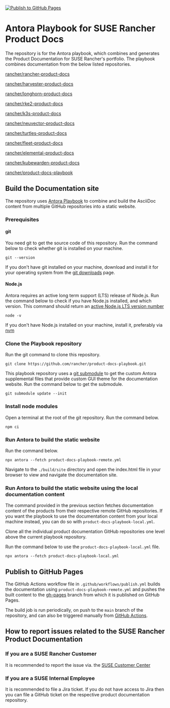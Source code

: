 [![Publish to GitHub Pages](https://github.com/rancher/product-docs-playbook/actions/workflows/publish.yml/badge.svg)](https://github.com/rancher/product-docs-playbook/actions/workflows/publish.yml)

# Antora Playbook for SUSE Rancher Product Docs

The repository is for the Antora playbook, which combines and generates the Product Documentation for SUSE Rancher's portfolio. The playbook combines documentation from the below listed repositories.

[rancher/rancher-product-docs](https://github.com/rancher/rancher-product-docs)

[rancher/harvester-product-docs](https://github.com/rancher/harvester-product-docs)

[rancher/longhorn-product-docs](https://github.com/rancher/longhorn-product-docs)

[rancher/rke2-product-docs](https://github.com/rancher/rke2-product-docs)

[rancher/k3s-product-docs](https://github.com/rancher/k3s-product-docs)

[rancher/neuvector-product-docs](https://github.com/rancher/neuvector-product-docs)

[rancher/turtles-product-docs](https://github.com/rancher/turtles-product-docs)

[rancher/fleet-product-docs](https://github.com/rancher/fleet-product-docs)

[rancher/elemental-product-docs](https://github.com/rancher/elemental-product-docs)

[rancher/kubewarden-product-docs](https://github.com/rancher/kubewarden-product-docs)

[rancher/product-docs-playbook](https://github.com/rancher/product-docs-playbook)

## Build the Documentation site

The repository uses [Antora Playbook](https://docs.antora.org/antora/latest/) to combine and build the AsciiDoc content from multiple GitHub repositories into a static website.

### Prerequisites

#### git

You need git to get the source code of this repository. Run the command below to check whether git is installed on your machine.

```
git --version
```

If you don't have git installed on your machine, download and install it for your operating system from the [git downloads](https://git-scm.com/downloads) page.

#### Node.js

Antora requires an active long term support (LTS) release of Node.js. Run the command below to check if you have Node.js installed, and which version. This command should return an [active Node.js LTS version number](https://nodejs.org/en/about/releases/)

```
node -v
```

If you don't have Node.js installed on your machine, install it, preferably via [nvm](https://github.com/nvm-sh/nvm)

### Clone the Playbook repository

Run the git command to clone this repository.

```
git clone https://github.com/rancher/product-docs-playbook.git
```

This playbook repository uses a [git submodule](https://git-scm.com/book/en/v2/Git-Tools-Submodules) to get the custom Antora supplemental files that provide custom GUI theme for the documentation website. Run the command below to get the submodule.

```
git submodule update --init
```

### Install node modules

Open a terminal at the root of the git repository. Run the command below.

```
npm ci
```

### Run Antora to build the static website

Run the command below.

```
npx antora --fetch product-docs-playbook-remote.yml
```

Navigate to the `./build/site` directory and open the index.html file in your browser to view and navigate the documentation site.

### Run Antora to build the static website using the local documentation content

The command provided in the previous section fetches documentation content of the products from their respective remote GitHub repositories. If you want the playbook to use the documentation content from your local machine instead, you can do so with `product-docs-playbook-local.yml`.

Clone all the individual product documentation GitHub repositories one level above the current playbook repository.

Run the command below to use the `product-docs-playbook-local.yml` file.

```
npx antora --fetch product-docs-playbook-local.yml
```

## Publish to GitHub Pages

The GitHub Actions workflow file in `.github/workflows/publish.yml` builds the documentation using `product-docs-playbook-remote.yml` and pushes the built content to the [gh-pages](https://github.com/rancher/product-docs-playbook/tree/gh-pages) branch from which it is published on GitHub Pages.

The build job is run periodically, on push to the `main` branch of the repository, and can also be triggered manually from [GitHub Actions](https://github.com/rancher/product-docs-playbook/actions/workflows/publish.yml).

## How to report issues related to the SUSE Rancher Product Documentation

### If you are a SUSE Rancher Customer

It is recommended to report the issue via. the [SUSE Customer Center](https://scc.suse.com/)

### If you are a SUSE Internal Employee

It is recommended to file a Jira ticket. If you do not have access to Jira then you can file a GitHub ticket on the respective product documentation repository.
